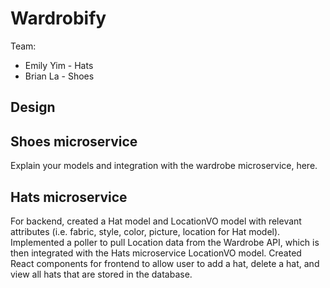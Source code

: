 # Wardrobify

Team:

* Emily Yim - Hats
* Brian La - Shoes

## Design

## Shoes microservice

Explain your models and integration with the wardrobe
microservice, here.

## Hats microservice

For backend, created a Hat model and LocationVO model with relevant attributes (i.e. fabric, style, color, picture, location for Hat model). Implemented a poller to pull Location data from the Wardrobe API, which is then integrated with the Hats microservice LocationVO model. Created React components for frontend to allow user to add a hat, delete a hat, and view all hats that are stored in the database.
